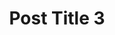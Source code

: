 ---
layout: post
categories: ["featured", "category 1"]
tags: ["tag 1"]
title: Post Title 3
featured_image: /assets/img/portfolio/04.jpg
---